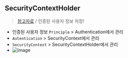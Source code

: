 ## SecurityContextHolder
> [참고자료](https://ohtaeg.tistory.com/8) / 인증된 사용자 정보 저장! 
- 인증된 사용자 정보 `Principle` > Authentication에서 관리
- `Autentication` > SecurityContext에서 관리
- `SecurityContext` > SecurityContextHolder에서 관리
- ![image](https://github.com/hyunolike/info-docs/assets/61215550/f2b7e880-c15e-406c-8203-c1f3d9a5143a)
